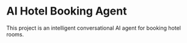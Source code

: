 # AI Hotel Booking Agent

This project is an intelligent conversational AI agent for booking hotel rooms.
